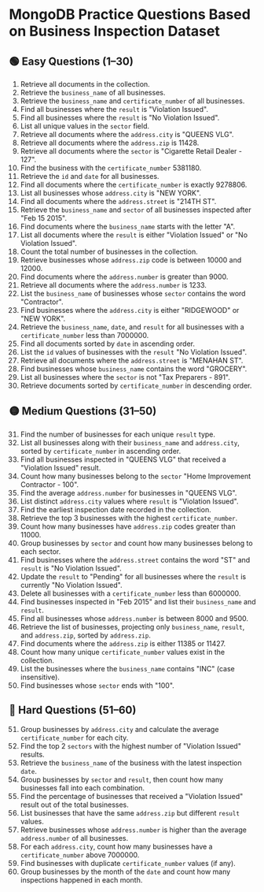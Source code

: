# MongoDB Practice Questions Based on Business Inspection Dataset

## 🟢 Easy Questions (1–30)

1. Retrieve all documents in the collection.
2. Retrieve the `business_name` of all businesses.
3. Retrieve the `business_name` and `certificate_number` of all businesses.
4. Find all businesses where the `result` is "Violation Issued".
5. Find all businesses where the `result` is "No Violation Issued".
6. List all unique values in the `sector` field.
7. Retrieve all documents where the `address.city` is "QUEENS VLG".
8. Retrieve all documents where the `address.zip` is 11428.
9. Retrieve all documents where the `sector` is "Cigarette Retail Dealer - 127".
10. Find the business with the `certificate_number` 5381180.
11. Retrieve the `id` and `date` for all businesses.
12. Find all documents where the `certificate_number` is exactly 9278806.
13. List all businesses whose `address.city` is "NEW YORK".
14. Find all documents where the `address.street` is "214TH ST".
15. Retrieve the `business_name` and `sector` of all businesses inspected after "Feb 15 2015".
16. Find documents where the `business_name` starts with the letter "A".
17. List all documents where the `result` is either "Violation Issued" or "No Violation Issued".
18. Count the total number of businesses in the collection.
19. Retrieve businesses whose `address.zip` code is between 10000 and 12000.
20. Find documents where the `address.number` is greater than 9000.
21. Retrieve all documents where the `address.number` is 1233.
22. List the `business_name` of businesses whose `sector` contains the word "Contractor".
23. Find businesses where the `address.city` is either "RIDGEWOOD" or "NEW YORK".
24. Retrieve the `business_name`, `date`, and `result` for all businesses with a `certificate_number` less than 7000000.
25. Find all documents sorted by `date` in ascending order.
26. List the `id` values of businesses with the `result` "No Violation Issued".
27. Retrieve all documents where the `address.street` is "MENAHAN ST".
28. Find businesses whose `business_name` contains the word "GROCERY".
29. List all businesses where the `sector` is not "Tax Preparers - 891".
30. Retrieve documents sorted by `certificate_number` in descending order.

## 🟡 Medium Questions (31–50)

31. Find the number of businesses for each unique `result` type.
32. List all businesses along with their `business_name` and `address.city`, sorted by `certificate_number` in ascending order.
33. Find all businesses inspected in "QUEENS VLG" that received a "Violation Issued" result.
34. Count how many businesses belong to the `sector` "Home Improvement Contractor - 100".
35. Find the average `address.number` for businesses in "QUEENS VLG".
36. List distinct `address.city` values where `result` is "Violation Issued".
37. Find the earliest inspection date recorded in the collection.
38. Retrieve the top 3 businesses with the highest `certificate_number`.
39. Count how many businesses have `address.zip` codes greater than 11000.
40. Group businesses by `sector` and count how many businesses belong to each sector.
41. Find businesses where the `address.street` contains the word "ST" and `result` is "No Violation Issued".
42. Update the `result` to "Pending" for all businesses where the `result` is currently "No Violation Issued".
43. Delete all businesses with a `certificate_number` less than 6000000.
44. Find businesses inspected in "Feb 2015" and list their `business_name` and `result`.
45. Find all businesses whose `address.number` is between 8000 and 9500.
46. Retrieve the list of businesses, projecting only `business_name`, `result`, and `address.zip`, sorted by `address.zip`.
47. Find documents where the `address.zip` is either 11385 or 11427.
48. Count how many unique `certificate_number` values exist in the collection.
49. List the businesses where the `business_name` contains "INC" (case insensitive).
50. Find businesses whose `sector` ends with "100".

## 🔴 Hard Questions (51–60)

51. Group businesses by `address.city` and calculate the average `certificate_number` for each city.
52. Find the top 2 `sectors` with the highest number of "Violation Issued" results.
53. Retrieve the `business_name` of the business with the latest inspection `date`.
54. Group businesses by `sector` and `result`, then count how many businesses fall into each combination.
55. Find the percentage of businesses that received a "Violation Issued" result out of the total businesses.
56. List businesses that have the same `address.zip` but different `result` values.
57. Retrieve businesses whose `address.number` is higher than the average `address.number` of all businesses.
58. For each `address.city`, count how many businesses have a `certificate_number` above 7000000.
59. Find businesses with duplicate `certificate_number` values (if any).
60. Group businesses by the month of the `date` and count how many inspections happened in each month.
